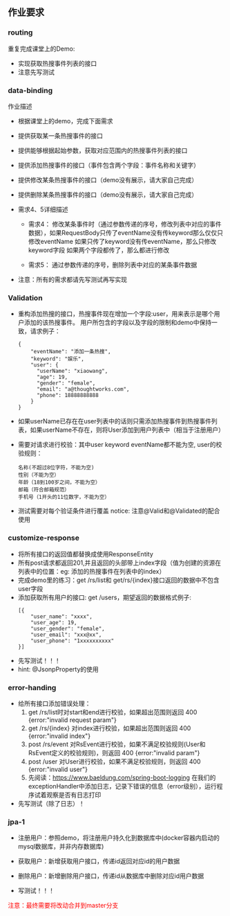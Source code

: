 ## 作业要求

### routing
重复完成课堂上的Demo:
* 实现获取热搜事件列表的接口
* 注意先写测试

### data-binding
作业描述

* 根据课堂上的demo，完成下面需求
* 提供获取某一条热搜事件的接口
* 提供能够根据起始参数，获取对应范围内的热搜事件列表的接口
* 提供添加热搜事件的接口（事件包含两个字段：事件名称和关键字）
* 提供修改某条热搜事件的接口（demo没有展示，请大家自己完成）
* 提供删除某条热搜事件的接口（demo没有展示，请大家自己完成）

* 需求4、5详细描述
    * 需求4： 修改某条事件时（通过参数传递的序号，修改列表中对应的事件数据），如果RequestBody只传了eventName没有传keyword那么仅仅只修改eventName 如果只传了keyword没有传eventName，那么只修改keyword字段 如果两个字段都传了，那么都进行修改

    * 需求5： 通过参数传递的序号，删除列表中对应的某条事件数据

* 注意：所有的需求都请先写测试再写实现


### Validation
* 重构添加热搜的接口，热搜事件现在增加一个字段:user，用来表示是哪个用户添加的该热搜事件。
  用户所包含的字段以及字段的限制和demo中保持一致，请求例子：
  ```
  {
      "eventName": "添加一条热搜",
      "keyword": "娱乐",
      "user": {
        "userName": "xiaowang",
        "age": 19,
        "gender": "female",
        "email": "a@thoughtworks.com",
        "phone": 18888888888
      }
  }
  ``` 
  
* 如果userName已存在在user列表中的话则只需添加热搜事件到热搜事件列表，如果userName不存在，则将User添加到用户列表中（相当于注册用户）
* 需要对请求进行校验：其中user keyword eventName都不能为空, user的校验规则：
    ```
  名称(不超过8位字符，不能为空)
  性别（不能为空）
  年龄（18到100岁之间，不能为空）
  邮箱（符合邮箱规范）
  手机号（1开头的11位数字，不能为空）
    ```
  
* 测试需要对每个验证条件进行覆盖
notice: 注意@Valid和@Validated的配合使用

### customize-response

* 将所有接口的返回值都替换成使用ResponseEntity
* 所有post请求都返回201,并且返回的头部带上index字段（值为创建的资源在列表中的位置：eg: 添加的热搜事件在列表中的index）
* 完成demo里的练习：get /rs/list和 get/rs/{index}接口返回的数据中不包含user字段
* 添加获取所有用户的接口: get /users，期望返回的数据格式例子: 
    ```
    [{
        "user_name": "xxxx",
        "user_age": 19,
        "user_gender": "female",
        "user_email": "xxx@xx",
        "user_phone": "1xxxxxxxxxx"
    }]
* 先写测试！！！
* hint: @JsonpProperty的使用



### error-handing
* 给所有接口添加错误处理：
    1. get /rs/list时对start和end进行校验，如果超出范围则返回 400 {error:"invalid request param"}
    2. get /rs/{index} 对index进行校验，如果超出范围则返回 400 {error:"invalid index"}
    3. post /rs/event 对RsEvent进行校验，如果不满足校验规则(User和RsEvent定义的校验规则)，则返回 400 {error:"invalid param"}
    4. post /user 对User进行校验，如果不满足校验规则，则返回 400 {error:"invalid user"}
    5. 先阅读：https://www.baeldung.com/spring-boot-logging
       在我们的exceptionHandler中添加日志，记录下错误的信息（error级别），运行程序试着观察是否有日志打印
* 先写测试（除了日志）！

### jpa-1
* 注册用户：参照demo，将注册用户持久化到数据库中(docker容器内启动的mysql数据库，并非内存数据库)
* 获取用户：新增获取用户接口，传递id返回对应id的用户数据
* 删除用户：新增删除用户接口，传递id从数据库中删除对应id用户数据

* 写测试！！！

<span style="color: red"> 注意：最终需要将改动合并到master分支 </span> 




